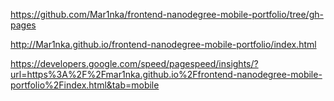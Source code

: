 https://github.com/Mar1nka/frontend-nanodegree-mobile-portfolio/tree/gh-pages

http://Mar1nka.github.io/frontend-nanodegree-mobile-portfolio/index.html

https://developers.google.com/speed/pagespeed/insights/?url=https%3A%2F%2Fmar1nka.github.io%2Ffrontend-nanodegree-mobile-portfolio%2Findex.html&tab=mobile
